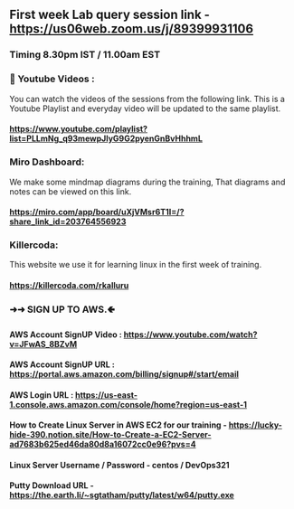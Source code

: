 ## First week Lab query session link - https://us06web.zoom.us/j/89399931106
### Timing 8.30pm IST / 11.00am EST

### 📼 Youtube Videos : 
You can watch the videos of the sessions from the following link. This is a Youtube Playlist and everyday video will be updated to the same playlist.

#### https://www.youtube.com/playlist?list=PLLmNg_q93mewpJlyG9G2pyenGnBvHhhmL

### Miro Dashboard:
We make some mindmap diagrams during the training, That diagrams and notes can be viewed on this link.

#### https://miro.com/app/board/uXjVMsr6T1I=/?share_link_id=203764556923

### Killercoda:

This website we use it for learning linux in the first week of training.

#### https://killercoda.com/rkalluru

### ➜➜ SIGN UP TO AWS.🢀 

#### AWS Account SignUP Video :	 https://www.youtube.com/watch?v=JFwAS_8BZvM
#### AWS Account SignUP URL :	   https://portal.aws.amazon.com/billing/signup#/start/email
#### AWS Login URL :	   https://us-east-1.console.aws.amazon.com/console/home?region=us-east-1
#### How to Create Linux Server in AWS EC2 for our training - https://lucky-hide-390.notion.site/How-to-Create-a-EC2-Server-ad7683b625ed46da80d8a16072cc0e96?pvs=4
#### Linux Server Username / Password - centos / DevOps321
#### Putty Download URL - https://the.earth.li/~sgtatham/putty/latest/w64/putty.exe

